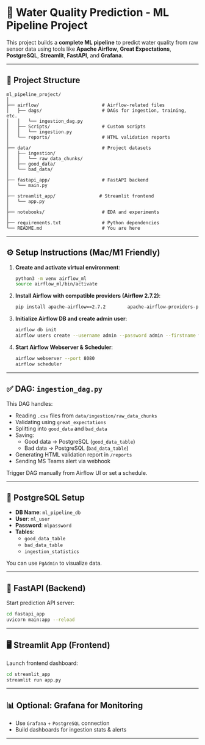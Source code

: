 # 🚰 Water Quality Prediction - ML Pipeline Project

This project builds a **complete ML pipeline** to predict water quality from raw sensor data using tools like **Apache Airflow**, **Great Expectations**, **PostgreSQL**, **Streamlit**, **FastAPI**, and **Grafana**.

---

## 📁 Project Structure

```
ml_pipeline_project/
│
├── airflow/                       # Airflow-related files
│   ├── dags/                      # DAGs for ingestion, training, etc.
│   │   └── ingestion_dag.py
│   ├── Scripts/                   # Custom scripts
│   │   └── ingestion.py
│   └── reports/                   # HTML validation reports
│
├── data/                          # Project datasets
│   ├── ingestion/
│   │   └── raw_data_chunks/
│   ├── good_data/
│   └── bad_data/
│
├── fastapi_app/                   # FastAPI backend
│   └── main.py
│
├── streamlit_app/                # Streamlit frontend
│   └── app.py
│
├── notebooks/                     # EDA and experiments
│
├── requirements.txt               # Python dependencies
└── README.md                      # You are here
```

---

## ⚙️ Setup Instructions (Mac/M1 Friendly)

1. **Create and activate virtual environment**:
   ```bash
   python3 -m venv airflow_ml
   source airflow_ml/bin/activate
   ```

2. **Install Airflow with compatible providers (Airflow 2.7.2)**:
   ```bash
   pip install apache-airflow==2.7.2        apache-airflow-providers-postgres        apache-airflow-providers-redis        apache-airflow-providers-celery        apache-airflow-providers-http        apache-airflow-providers-sqlite        apache-airflow-providers-ftp        sqlalchemy psycopg2-binary        pandas great_expectations
   ```

3. **Initialize Airflow DB and create admin user**:
   ```bash
   airflow db init
   airflow users create --username admin --password admin --firstname water --lastname quality      --role Admin --email admin@water.com
   ```

4. **Start Airflow Webserver & Scheduler**:
   ```bash
   airflow webserver --port 8080
   airflow scheduler
   ```

---

## ✅ DAG: `ingestion_dag.py`

This DAG handles:

- Reading `.csv` files from `data/ingestion/raw_data_chunks`
- Validating using `great_expectations`
- Splitting into `good_data` and `bad_data`
- Saving:
  - Good data → PostgreSQL (`good_data_table`)
  - Bad data → PostgreSQL (`bad_data_table`)
- Generating HTML validation report in `/reports`
- Sending MS Teams alert via webhook

Trigger DAG manually from Airflow UI or set a schedule.

---

## 💾 PostgreSQL Setup

- **DB Name**: `ml_pipeline_db`
- **User**: `ml_user`
- **Password**: `mlpassword`
- **Tables**:
  - `good_data_table`
  - `bad_data_table`
  - `ingestion_statistics`

You can use `PgAdmin` to visualize data.

---

## 🚀 FastAPI (Backend)

Start prediction API server:
```bash
cd fastapi_app
uvicorn main:app --reload
```

---

## 🖥️ Streamlit App (Frontend)

Launch frontend dashboard:
```bash
cd streamlit_app
streamlit run app.py
```

---

## 📊 Optional: Grafana for Monitoring

- Use `Grafana` + `PostgreSQL` connection
- Build dashboards for ingestion stats & alerts

---

